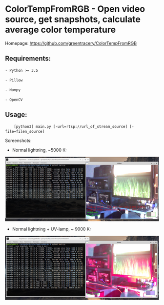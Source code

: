 # ColorTempFromRGB - Open video source, get snapshots, calculate average color temperature

Homepage: https://github.com/greentracery/ColorTempFromRGB
    
## Requirements:
    
    - Python >= 3.5

    - Pillow
    
    - Numpy
    
    - OpenCV

## Usage:
    
```shell
    [python3] main.py [-url=rtsp://url_of_stream_source] [-file=filen_source]
```


Screenshots:

- Normal lightning, ~5000 К:

![Normal lightning, ~5000 К](img/normal_lightning.jpg)

- Normal lightning + UV-lamp, ~ 9000 K:

![Normal lightning + UV-lamp, ~ 9000 K](img/uv_lightning.jpg)

